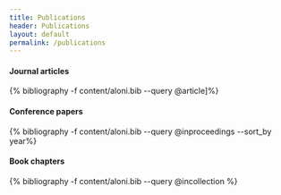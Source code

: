 ```yaml
---
title: Publications
header: Publications
layout: default
permalink: /publications
---
```


<h4>Journal articles</h4>
{% bibliography -f content/aloni.bib --query @article]%}

<h4>Conference papers</h4>
{% bibliography -f content/aloni.bib --query @inproceedings --sort_by year%}

<h4>Book chapters</h4>
{% bibliography -f content/aloni.bib --query @incollection %}




